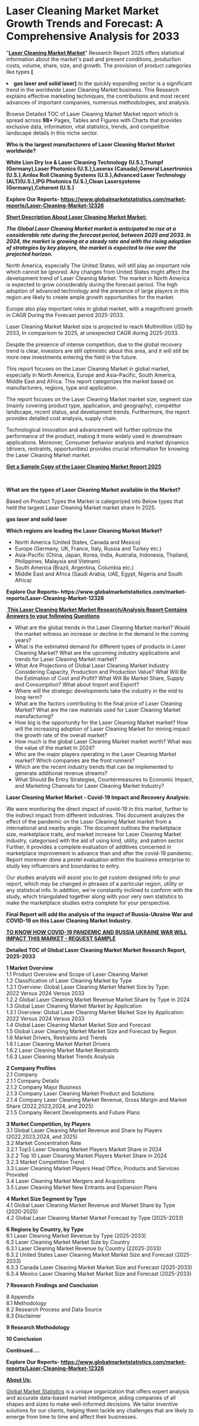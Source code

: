 <H1>Laser Cleaning Market Market Growth Trends and Forecast: A Comprehensive Analysis for 2033</H1><p>"<strong><a href="https://www.globalmarketstatistics.com/market-reports/Laser-Cleaning-Market-12326">Laser Cleaning Market Market</a></strong>" Research Report 2025 offers statistical information about the market's past and present conditions, production costs, volume, share, size, and growth. The provision of product categories like types&nbsp;<strong>[<li>gas laser and solid laser]</strong>&nbsp;to the quickly expanding sector is a significant trend in the worldwide Laser Cleaning Market business. This Research explains effective marketing techniques, the contributions and most recent advances of important companies, numerous methodologies, and analysis.</p><p>Browse Detailed TOC of Laser Cleaning Market Market report which is spread across&nbsp;<strong>98+</strong>&nbsp;Pages, Tables and Figures with Charts that provides exclusive data, information, vital statistics, trends, and competitive landscape details in this niche sector.</p><p><strong>Who is the largest manufacturers of Laser Cleaning Market Market worldwide?</strong></p><p><strong>White Lion Dry Ice & Laser Cleaning Technology (U.S.),Trumpf (Germany),Laser Photonics (U.S.),Laserax (Canada),General Lasertronics (U.S.),Anilox Roll Cleaning Systems (U.S.),Advanced Laser Technology (ALT)(U.S.),IPG Photonics (U.S.),Clean Lasersysteme (Germany),Coherent (U.S.)</strong></p><p><strong>Explore Our Reports-&nbsp;<a href="https://www.globalmarketstatistics.com/market-reports/Laser-Cleaning-Market-12326">https://www.globalmarketstatistics.com/market-reports/Laser-Cleaning-Market-12326</a></strong></p><p><strong><u>Short Description About Laser Cleaning Market Market:</u></strong></p><p><strong><em>The Global Laser Cleaning Market market is anticipated to rise at a considerable rate during the forecast period, between 2025 and 2033. In 2024, the market is growing at a steady rate and with the rising adoption of strategies by key players, the market is expected to rise over the projected horizon.</em></strong></p><p>North America, especially The United States, will still play an important role which cannot be ignored. Any changes from United States might affect the development trend of Laser Cleaning Market. The market in North America is expected to grow considerably during the forecast period. The high adoption of advanced technology and the presence of large players in this region are likely to create ample growth opportunities for the market.</p><p>Europe also play important roles in global market, with a magnificent growth in CAGR During the Forecast period 2025-2033.</p><p>Laser Cleaning Market Market size is projected to reach Multimillion USD by 2033, In comparison to 2025, at unexpected CAGR during 2025-2033.</p><p>Despite the presence of intense competition, due to the global recovery trend is clear, investors are still optimistic about this area, and it will still be more new investments entering the field in the future.</p><p>This report focuses on the Laser Cleaning Market in global market, especially in North America, Europe and Asia-Pacific, South America, Middle East and Africa. This report categorizes the market based on manufacturers, regions, type and application.</p><p>The report focuses on the Laser Cleaning Market market size, segment size (mainly covering product type, application, and geography), competitor landscape, recent status, and development trends. Furthermore, the report provides detailed cost analysis, supply chain.</p><p>Technological innovation and advancement will further optimize the performance of the product, making it more widely used in downstream applications. Moreover, Consumer behavior analysis and market dynamics (drivers, restraints, opportunities) provides crucial information for knowing the Laser Cleaning Market market.</p><p><strong><u>Get a Sample Copy of the Laser Cleaning Market Report 2025</u></strong></p><p>&nbsp;</p><p><strong>What are the types of Laser Cleaning Market available in the Market?</strong></p><p>Based on Product Types the Market is categorized into Below types that held the largest Laser Cleaning Market market share In 2025.</p><p><strong>gas laser and solid laser</strong></p><p><strong>Which regions are leading the Laser Cleaning Market Market?</strong></p><ul><li>North America (United States, Canada and Mexico)</li><li>Europe (Germany, UK, France, Italy, Russia and Turkey etc.)</li><li>Asia-Pacific (China, Japan, Korea, India, Australia, Indonesia, Thailand, Philippines, Malaysia and Vietnam)</li><li>South America (Brazil, Argentina, Columbia etc.)</li><li>Middle East and Africa (Saudi Arabia, UAE, Egypt, Nigeria and South Africa)</li></ul><p><strong>Explore Our Reports&ndash;&nbsp;https://www.globalmarketstatistics.com/market-reports/Laser-Cleaning-Market-12326</strong></p><p><strong><u>&nbsp;This Laser Cleaning Market Market Research/Analysis Report Contains Answers to your following Questions</u></strong></p><ul><li>What are the global trends in the Laser Cleaning Market market? Would the market witness an increase or decline in the demand in the coming years?</li><li>What is the estimated demand for different types of products in Laser Cleaning Market? What are the upcoming industry applications and trends for Laser Cleaning Market market?</li><li>What Are Projections of Global Laser Cleaning Market Industry Considering Capacity, Production and Production Value? What Will Be the Estimation of Cost and Profit? What Will Be Market Share, Supply and Consumption? What about Import and Export?</li><li>Where will the strategic developments take the industry in the mid to long-term?</li><li>What are the factors contributing to the final price of Laser Cleaning Market? What are the raw materials used for Laser Cleaning Market manufacturing?</li><li>How big is the opportunity for the Laser Cleaning Market market? How will the increasing adoption of Laser Cleaning Market for mining impact the growth rate of the overall market?</li><li>How much is the global Laser Cleaning Market market worth? What was the value of the market In 2024?</li><li>Who are the major players operating in the Laser Cleaning Market market? Which companies are the front runners?</li><li>Which are the recent industry trends that can be implemented to generate additional revenue streams?</li><li>What Should Be Entry Strategies, Countermeasures to Economic Impact, and Marketing Channels for Laser Cleaning Market Industry?</li></ul><p><strong>Laser Cleaning Market Market - Covid-19 Impact and Recovery Analysis:</strong></p><p>We were monitoring the direct impact of covid-19 in this market, further to the indirect impact from different industries. This document analyzes the effect of the pandemic on the Laser Cleaning Market market from a international and nearby angle. The document outlines the marketplace size, marketplace traits, and market increase for Laser Cleaning Market industry, categorised with the aid of using kind, utility, and patron sector. Further, it provides a complete evaluation of additives concerned in marketplace improvement in advance than and after the covid-19 pandemic. Report moreover done a pestel evaluation within the business enterprise to study key influencers and boundaries to entry.</p><p>Our studies analysts will assist you to get custom designed info to your report, which may be changed in phrases of a particular region, utility or any statistical info. In addition, we're constantly inclined to conform with the study, which triangulated together along with your very own statistics to make the marketplace studies extra complete for your perspective.</p><p><strong>Final Report will add the analysis of the impact of Russia-Ukraine War and COVID-19 on this Laser Cleaning Market Industry.</strong></p><p><strong><u><a href="https://www.globalmarketstatistics.com/market-reports/Laser-Cleaning-Market-12326">TO KNOW HOW COVID-19 PANDEMIC AND RUSSIA UKRAINE WAR WILL IMPACT THIS MARKET - REQUEST SAMPLE</a></u></strong></p><p><strong>Detailed TOC of Global Laser Cleaning Market Market Research Report, 2025-2033</strong></p><p><strong>1 Market Overview</strong><br /> 1.1 Product Overview and Scope of Laser Cleaning Market<br /> 1.2 Classification of Laser Cleaning Market by Type<br /> 1.2.1 Overview: Global Laser Cleaning Market Market Size by Type: 2022&nbsp;Versus 2024 Versus 2033<br /> 1.2.2 Global Laser Cleaning Market Revenue Market Share by Type in 2024<br /> 1.3 Global Laser Cleaning Market Market by Application<br /> 1.3.1 Overview: Global Laser Cleaning Market Market Size by Application: 2022&nbsp;Versus 2024 Versus 2033<br /> 1.4 Global Laser Cleaning Market Market Size and Forecast<br /> 1.5 Global Laser Cleaning Market Market Size and Forecast by Region<br /> 1.6 Market Drivers, Restraints and Trends<br /> 1.6.1 Laser Cleaning Market Market Drivers<br /> 1.6.2 Laser Cleaning Market Market Restraints<br /> 1.6.3 Laser Cleaning Market Trends Analysis</p><p><strong>2 Company Profiles</strong><br /> 2.1 Company<br /> 2.1.1 Company Details<br /> 2.1.2 Company Major Business<br /> 2.1.3 Company Laser Cleaning Market Product and Solutions<br /> 2.1.4 Company Laser Cleaning Market Revenue, Gross Margin and Market Share (2022,2023,2024, and 2025)<br /> 2.1.5 Company Recent Developments and Future Plans</p><p><strong>3 Market Competition, by Players</strong><br /> 3.1 Global Laser Cleaning Market Revenue and Share by Players (2022,2023,2024, and 2025)<br /> 3.2 Market Concentration Rate<br /> 3.2.1 Top3 Laser Cleaning Market Players Market Share in 2024<br /> 3.2.2 Top 10 Laser Cleaning Market Players Market Share in 2024<br /> 3.2.3 Market Competition Trend<br /> 3.3 Laser Cleaning Market Players Head Office, Products and Services Provided<br /> 3.4 Laser Cleaning Market Mergers and Acquisitions<br /> 3.5 Laser Cleaning Market New Entrants and Expansion Plans</p><p><strong>4 Market Size Segment by Type</strong><br /> 4.1 Global Laser Cleaning Market Revenue and Market Share by Type (2020-2025)<br /> 4.2 Global Laser Cleaning Market Market Forecast by Type (2025-2033)</p><p><strong>6 Regions by Country, by Type</strong><br /> 6.1 Laser Cleaning Market Revenue by Type (2025-2033)<br /> 6.3 Laser Cleaning Market Market Size by Country<br /> 6.3.1 Laser Cleaning Market Revenue by Country (22025-2033)<br /> 6.3.2 United States Laser Cleaning Market Market Size and Forecast (2025-2033)<br /> 6.3.3 Canada Laser Cleaning Market Market Size and Forecast (2025-2033)<br /> 6.3.4 Mexico Laser Cleaning Market Market Size and Forecast (2025-2033)</p><p><strong>7 Research Findings and Conclusion</strong></p><p>8 Appendix<br /> 8.1 Methodology<br /> 8.2 Research Process and Data Source<br /> 8.3 Disclaimer</p><p><strong>9 Research Methodology</strong></p><p><strong>10 Conclusion</strong></p><p><strong>Continued&hellip;.</strong></p><p><strong>Explore Our Reports-&nbsp;<a href="https://www.globalmarketstatistics.com/market-reports/Laser-Cleaning-Market-12326">https://www.globalmarketstatistics.com/market-reports/Laser-Cleaning-Market-12326</a></strong></p><p><strong><u>About Us:</u></strong></p><p><a href="https://www.globalmarketstatistics.com/">Global Market Statistics</a> is a unique organization that offers expert analysis and accurate data-based market intelligence, aiding companies of all shapes and sizes to make well-informed decisions. We tailor inventive solutions for our clients, helping them tackle any challenges that are likely to emerge from time to time and affect their businesses.</p><p>&nbsp;</p>
